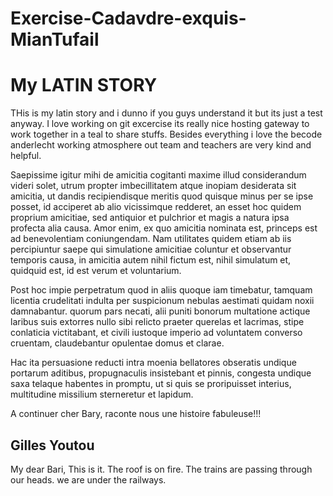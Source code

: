 # Exercise-Cadavdre-exquis-MianTufail
# My LATIN STORY
THis is my latin story and i dunno if you guys understand it but its just a test anyway.
I love working on git excercise its really nice hosting gateway to work together in a teal to share stuffs.
Besides everything i love the becode anderlecht working atmosphere out team and teachers are very kind and helpful.

Saepissime igitur mihi de amicitia cogitanti maxime illud considerandum videri solet, utrum propter imbecillitatem atque inopiam desiderata sit amicitia, ut dandis recipiendisque meritis quod quisque minus per se ipse posset, id acciperet ab alio vicissimque redderet, an esset hoc quidem proprium amicitiae, sed antiquior et pulchrior et magis a natura ipsa profecta alia causa. Amor enim, ex quo amicitia nominata est, princeps est ad benevolentiam coniungendam. Nam utilitates quidem etiam ab iis percipiuntur saepe qui simulatione amicitiae coluntur et observantur temporis causa, in amicitia autem nihil fictum est, nihil simulatum et, quidquid est, id est verum et voluntarium.

Post hoc impie perpetratum quod in aliis quoque iam timebatur, tamquam licentia crudelitati indulta per suspicionum nebulas aestimati quidam noxii damnabantur. quorum pars necati, alii puniti bonorum multatione actique laribus suis extorres nullo sibi relicto praeter querelas et lacrimas, stipe conlaticia victitabant, et civili iustoque imperio ad voluntatem converso cruentam, claudebantur opulentae domus et clarae.

Hac ita persuasione reducti intra moenia bellatores obseratis undique portarum aditibus, propugnaculis insistebant et pinnis, congesta undique saxa telaque habentes in promptu, ut si quis se proripuisset interius, multitudine missilium sterneretur et lapidum.

A continuer cher Bary, raconte nous une histoire fabuleuse!!!
## Gilles Youtou
My dear Bari, 
This is it. The roof is on fire. The trains are passing through our heads.
we are under the railways.

